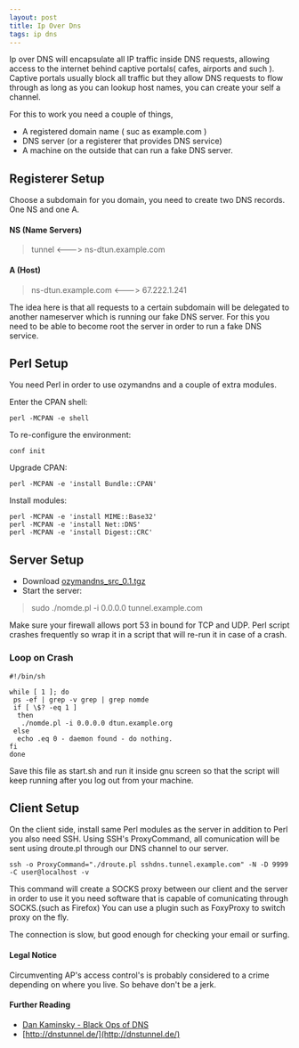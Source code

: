 ```yaml
---
layout: post
title: Ip Over Dns
tags: ip dns
---
```


Ip over DNS will encapsulate all IP traffic inside DNS requests,
allowing access to the internet behind captive portals( cafes, airports
and such ). Captive portals usually block all traffic but they allow DNS
requests to flow through as long as you can lookup host names, you can
create your self a channel.

For this to work you need a couple of things,

 - A registered domain name ( suc as example.com )
 - DNS server (or a registerer that provides DNS service)
 - A machine on the outside that can run a fake DNS server.

## Registerer Setup

Choose a subdomain for you domain, you need to create two DNS
records. One NS and one A.

#### NS (Name Servers)
> tunnel <---> ns-dtun.example.com

#### A (Host)
> ns-dtun.example.com  <--->  67.222.1.241

The idea here is that all requests to a certain subdomain will be
delegated to another nameserver which is running our fake DNS server.
For this you need to be able to become root the server in order to run a
fake DNS service.

## Perl Setup

You need Perl in order to use ozymandns and a couple of extra modules.

 Enter the CPAN shell:
    
    perl -MCPAN -e shell 

 To re-configure the environment:

    conf init 

 Upgrade CPAN:

    perl -MCPAN -e 'install Bundle::CPAN' 

 Install modules:

    perl -MCPAN -e 'install MIME::Base32'
    perl -MCPAN -e 'install Net::DNS'
    perl -MCPAN -e 'install Digest::CRC' 


## Server Setup

 - Download [ozymandns_src_0.1.tgz](http://www.doxpara.com/ozymandns_src_0.1.tgz)
 - Start the server:


>   sudo ./nomde.pl -i 0.0.0.0 tunnel.example.com


Make sure your firewall allows port 53 in bound for TCP and UDP.
Perl script crashes frequently so wrap it in a script that will re-run
it in case of a crash.

### Loop on Crash

    #!/bin/sh

    while [ 1 ]; do
     ps -ef | grep -v grep | grep nomde
     if [ \$? -eq 1 ]
      then
       ./nomde.pl -i 0.0.0.0 dtun.example.org
     else
      echo .eq 0 - daemon found - do nothing.
    fi 
    done

Save this file as start.sh and run it inside gnu screen so that the
script will keep running after you log out from your machine.

## Client Setup

On the client side, install same Perl modules as the server in addition
to Perl you also need SSH. Using SSH's ProxyCommand, all comunication
will be sent using droute.pl through our DNS channel to our server.

    ssh -o ProxyCommand="./droute.pl sshdns.tunnel.example.com" -N -D 9999 -C user@localhost -v

This command will create a SOCKS proxy between our client and the server
in order to use it you need software that is capable of comunicating
through SOCKS.(such as Firefox) You can use a plugin such as FoxyProxy
to switch proxy on the fly.

The connection is slow, but good enough for checking your email or
surfing.

#### Legal Notice
Circumventing AP's access control's is probably considered to a crime
depending on where you live. So behave don't be a jerk.

#### Further Reading
 - [Dan Kaminsky - Black Ops of DNS](http://www.doxpara.com/dns_tc/Black_Ops_DNS_TC_files/v3_document.htm)
 - [http://dnstunnel.de/](http://dnstunnel.de/)

